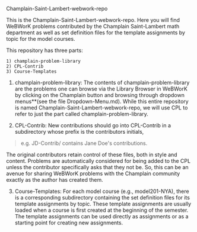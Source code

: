 Champlain-Saint-Lambert-webwork-repo

This is the Champlain-Saint-Lambert-webwork-repo. Here you will find WeBWorK problems contributed by the Champlain Saint-Lambert math department as well as set definition files for the template assignments by topic for the model courses.

This repository has three parts:

    1) champlain-problem-library
    2) CPL-Contrib
    3) Course-Templates

1) champlain-problem-library:
The contents of champlain-problem-library are the problems one can browse via the Library Browser in WeBWorK by clicking on the Champlain button and browsing through dropdown menus**(see the file Dropdown-Menu.md). While this entire repository is named Champlain-Saint-Lambert-webwork-repo, we will use CPL to refer to just the part called champlain-problem-library.

2) CPL-Contrib:
New contributions should go into CPL-Contrib in a subdirectory whose prefix is the contributors initials, 

> e.g. JD-Contrib/ contains Jane Doe's contributions.

The original contributors retain control of these files, both in style and content. Problems are automatically considered for being added to the CPL unless the contributor specifically asks that they not be. So, this can be an avenue for sharing WeBWorK problems with the Champlain community exactly as the author has created them.

3) Course-Templates:
For each model course (e.g., model201-NYA), there is a corresponding subdirectory containing the set definition files for its template assignments by topic. These template assignments are usually loaded when a course is first created at the beginning of the semester. The template assignments can be used directly as assignments or as a starting point for creating new assignments.
